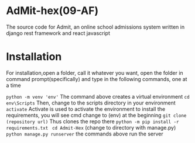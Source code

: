 # AdMit-hex(09-AF)
The source code for Admit, an online school admissions system written in django rest framework and react javascript

# Installation 
 For installation,open a folder, call it whatever you want, open the folder in command prompt(specifically) and type in the following commands, one at a time

```python -m venv 'env'```
The command above creates a virtual environment 
```cd env\Scripts```
Then, change to the scripts directory in your environment 
```activate```
Activate is used to activate the environment to install the requirements,  you will see cmd change to (env) at the beginning 
```git clone (repository url)```
Thus clones the repo there
```python -m pip install -r requirements.txt ```
```cd Admit-Hex``` (change to directory with manage.py)
```python manage.py runserver```
the commands above run the server